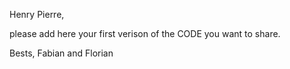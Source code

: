 Henry Pierre,

please add here your first verison of the CODE you want to share.

Bests,
Fabian and Florian